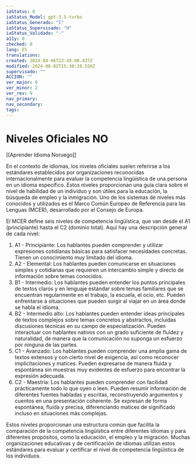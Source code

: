 ```yaml
---
iaStatus: 8
iaStatus_Model: gpt-3.5-turbo
iaStatus_Generado: "I"
iaStatus_Supervisado: "H"
iaStatus_Validado: "-"
a11y: 0
checked: 0
lang: ES
translations: 
created: 2024-04-06T23:49:00.437Z
modified: 2024-08-02T15:30:28.550Z
supervisado: ""
ACCION: ""
ver_major: 0
ver_minor: 2
ver_rev: 9
nav_primary: 
nav_secondary: 
tags:
---
```

# Niveles Oficiales NO

[[Aprender Idioma Noruego]]

En el contexto de idiomas, los niveles oficiales suelen referirse a los estándares establecidos por organizaciones reconocidas internacionalmente para evaluar la competencia lingüística de una persona en un idioma específico. Estos niveles proporcionan una guía clara sobre el nivel de habilidad de un individuo y son útiles para la educación, la búsqueda de empleo y la inmigración. Uno de los sistemas de niveles más conocidos y utilizados es el Marco Común Europeo de Referencia para las Lenguas (MCER), desarrollado por el Consejo de Europa.

El MCER define seis niveles de competencia lingüística, que van desde el A1 (principiante) hasta el C2 (dominio total). Aquí hay una descripción general de cada nivel:

1. A1 - Principiante: Los hablantes pueden comprender y utilizar expresiones cotidianas básicas para satisfacer necesidades concretas. Tienen un conocimiento muy limitado del idioma.
2. A2 - Elemental: Los hablantes pueden comunicarse en situaciones simples y cotidianas que requieren un intercambio simple y directo de información sobre temas conocidos.
3. B1 - Intermedio: Los hablantes pueden entender los puntos principales de textos claros y en lenguaje estándar sobre temas familiares que se encuentran regularmente en el trabajo, la escuela, el ocio, etc. Pueden enfrentarse a situaciones que pueden surgir al viajar en un área donde se habla el idioma.
4. B2 - Intermedio alto: Los hablantes pueden entender ideas principales de textos complejos sobre temas concretos y abstractos, incluidas discusiones técnicas en su campo de especialización. Pueden interactuar con hablantes nativos con un grado suficiente de fluidez y naturalidad, de manera que la comunicación no suponga un esfuerzo por ninguna de las partes.
5. C1 - Avanzado: Los hablantes pueden comprender una amplia gama de textos extensos y con cierto nivel de exigencia, así como reconocer implicitaciones y matices. Pueden expresarse de manera fluida y espontánea sin muestras muy evidentes de esfuerzo para encontrar la expresión adecuada.
6. C2 - Maestría: Los hablantes pueden comprender con facilidad prácticamente todo lo que oyen o leen. Pueden resumir información de diferentes fuentes habladas y escritas, reconstruyendo argumentos y cuentos en una presentación coherente. Se expresan de forma espontánea, fluida y precisa, diferenciando matices de significado incluso en situaciones más complejas.

Estos niveles proporcionan una estructura común que facilita la comparación de la competencia lingüística entre diferentes idiomas y para diferentes propósitos, como la educación, el empleo y la migración. Muchas organizaciones educativas y de certificación de idiomas utilizan estos estándares para evaluar y certificar el nivel de competencia lingüística de los individuos.